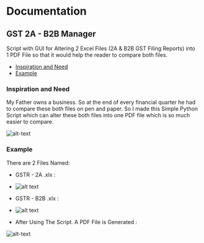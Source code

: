 # Documentation
## GST 2A - B2B Manager
Script with GUI for Altering 2 Excel Files (2A & B2B GST Filing Reports) into 1 PDF File so that it would help the reader to compare both files.
* [Inspiration and Need](#inspiration-and-need)
* [Example](#example)
### Inspiration and Need
My Father owns a business. 
So at the end of every financial quarter he had to compare these both files on pen and paper. 
So I made this Simple Python Script which can alter these both files into one PDF file which is so much easier to compare.


![alt-text](https://drive.google.com/u/0/uc?id=1syPjiI1JbhoAXSiss7UbGYBCSzisOTOm&export=download)
### Example
There are 2 Files Named:
* GSTR - 2A .xlx :

* ![alt text](https://drive.google.com/u/0/uc?id=1x39UI7p9dYYDvYeyc5kLpWWiwYm1AOe6&export=download)
* GSTR - B2B .xlx :

* ![alt text](https://drive.google.com/u/0/uc?id=1WIVcu9fXJZE_fAOEuCKYTPgWKecEMC7v&export=download)
* After Using The Script. A PDF File is Generated :

![alt-text](https://drive.google.com/u/0/uc?id=1lGm-ku3pK8vLQ8XUN_B5iL6Rr4EdIq17&export=download)
